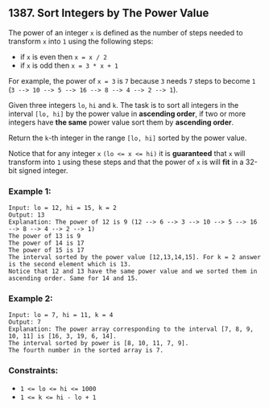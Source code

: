 ## 1387. Sort Integers by The Power Value

The power of an integer ```x``` is defined as the number of steps needed to transform ```x``` into ```1``` using the following steps:

* if ```x``` is even then ```x = x / 2```
* if ```x``` is odd then ```x = 3 * x + 1```

For example, the power of ```x = 3``` is ```7``` because ```3``` needs ```7``` steps to become ```1``` (```3 --> 10 --> 5 --> 16 --> 8 --> 4 --> 2 --> 1```).

Given three integers ```lo```, ```hi``` and ```k```. The task is to sort all integers in the interval ```[lo, hi]``` by the power value in **ascending order**, if two or more integers have **the same** power value sort them by **ascending order**.

Return the ```k```-th integer in the range ```[lo, hi]``` sorted by the power value.

Notice that for any integer ```x``` ```(lo <= x <= hi)``` it is **guaranteed** that ```x``` will transform into ```1``` using these steps and that the power of ```x``` is will **fit** in a 32-bit signed integer.

### Example 1:
```
Input: lo = 12, hi = 15, k = 2
Output: 13
Explanation: The power of 12 is 9 (12 --> 6 --> 3 --> 10 --> 5 --> 16 --> 8 --> 4 --> 2 --> 1)
The power of 13 is 9
The power of 14 is 17
The power of 15 is 17
The interval sorted by the power value [12,13,14,15]. For k = 2 answer is the second element which is 13.
Notice that 12 and 13 have the same power value and we sorted them in ascending order. Same for 14 and 15.
```
### Example 2:
```
Input: lo = 7, hi = 11, k = 4
Output: 7
Explanation: The power array corresponding to the interval [7, 8, 9, 10, 11] is [16, 3, 19, 6, 14].
The interval sorted by power is [8, 10, 11, 7, 9].
The fourth number in the sorted array is 7.
```

### Constraints:

* ```1 <= lo <= hi <= 1000```
* ```1 <= k <= hi - lo + 1```